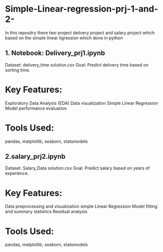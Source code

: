# Simple-Linear-regression-prj-1-and-2-

In this repositry there two project delivery project and salary project which based on the simple linear ligression which done in python 

## 1. Notebook: Delivery_prj1.ipynb
Dataset: delivery_time solution.csv
Goal: Predict delivery time based on sorting time.

# Key Features:
Exploratory Data Analysis (EDA)
Data visualization
Simple Linear Regression
Model performance evaluation

# Tools Used:
pandas, matplotlib, seaborn, statsmodels

## 2.salary_prj2.ipynb
Dataset: Salary_Data solution.csv
Goal: Predict salary based on years of experience.

# Key Features:
Data preprocessing and visualization
simple Linear Regression
Model fitting and summary statistics
Residual analysis

# Tools Used:
pandas, matplotlib, seaborn, statsmodels
